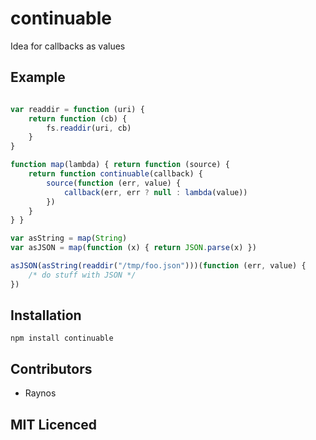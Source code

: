 # continuable

<!-- [![build status][1]][2] [![dependency status][3]][4]

[![browser support][5]][6] -->

Idea for callbacks as values

## Example

```js

var readdir = function (uri) {
    return function (cb) {
        fs.readdir(uri, cb)
    }
}

function map(lambda) { return function (source) {
    return function continuable(callback) {
        source(function (err, value) {
            callback(err, err ? null : lambda(value))
        })
    }
} }

var asString = map(String)
var asJSON = map(function (x) { return JSON.parse(x) })

asJSON(asString(readdir("/tmp/foo.json")))(function (err, value) {
    /* do stuff with JSON */
})
```

## Installation

`npm install continuable`

## Contributors

 - Raynos

## MIT Licenced

  [1]: https://secure.travis-ci.org/Raynos/continuable.png
  [2]: https://travis-ci.org/Raynos/continuable
  [3]: https://david-dm.org/Raynos/continuable.png
  [4]: https://david-dm.org/Raynos/continuable
  [5]: https://ci.testling.com/Raynos/continuable.png
  [6]: https://ci.testling.com/Raynos/continuable
